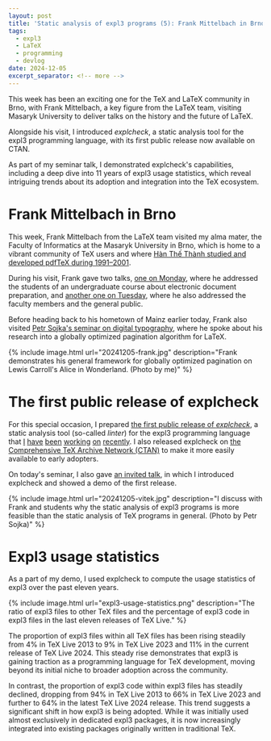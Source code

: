 ```yaml
---
layout: post
title: 'Static analysis of expl3 programs (5): Frank Mittelbach in Brno, the first public release of explcheck, and expl3 usage statistics'
tags:
  - expl3
  - LaTeX
  - programming
  - devlog
date: 2024-12-05
excerpt_separator: <!-- more -->
---
```


This week has been an exciting one for the TeX and LaTeX community in Brno,
with Frank Mittelbach, a key figure from the LaTeX team, visiting Masaryk
University to deliver talks on the history and the future of LaTeX.

Alongside his visit, I introduced _explcheck_, a static analysis tool for the
expl3 programming language, with its first public release now available on
CTAN.

As part of my seminar talk, I demonstrated explcheck's capabilities, including
a deep dive into 11 years of expl3 usage statistics, which reveal intriguing
trends about its adoption and integration into the TeX ecosystem.

<!-- more -->

# Frank Mittelbach in Brno

This week, Frank Mittelbach from the LaTeX team visited my alma mater, the
Faculty of Informatics at the Masaryk University in Brno, which is home to
a vibrant community of TeX users and where [Hàn Thế Thành studied and developed
pdfTeX during 1991–2001][2].

During his visit, Frank gave two talks, [one on Monday][3], where he addressed
the students of an undergraduate course about electronic document preparation,
and [another one on Tuesday][4], where he also addressed the faculty members
and the general public.

Before heading back to his hometown of Mainz earlier today, Frank also visited
[Petr Sojka's seminar on digital typography][5], where he spoke about his
research into a globally optimized pagination algorithm for LaTeX.

  {% include image.html url="20241205-frank.jpg"
     description="Frank demonstrates his general framework for globally optimized
                  pagination on Lewis Carroll's Alice in Wonderland.
                  (Photo by me)" %}

# The first public release of explcheck

For this special occasion, I prepared [the first public release of
_explcheck_][6], a static analysis tool (so-called *linter*) for the expl3
programming language that [I][8] [have][9] [been][10] [working][11] [on][12]
[recently][13]. I also released explcheck on [the Comprehensive TeX Archive
Network (CTAN)][7] to make it more easily available to early adopters.

On today's seminar, I also gave [an invited talk][1], in which I introduced
explcheck and showed a demo of the first release.

  {% include image.html url="20241205-vitek.jpg"
     description="I discuss with Frank and students why the static analysis of
                  expl3 programs is more feasible than the static analysis of
                  TeX programs in general. (Photo by Petr Sojka)" %}

# Expl3 usage statistics

As a part of my demo, I used explcheck to compute the usage statistics of
expl3 over the past eleven years.

  {% include image.html url="expl3-usage-statistics.png"
     description="The ratio of expl3 files to other TeX files and the percentage
     of expl3 code in expl3 files in the last eleven releases of TeX Live." %}

The proportion of expl3 files within all TeX files has been rising steadily
from 4% in TeX Live 2013 to 9% in TeX Live 2023 and 11% in the current release
of TeX Live 2024. This steady rise demonstrates that expl3 is gaining traction
as a programming language for TeX development, moving beyond its initial niche
to broader adoption across the community.

In contrast, the proportion of expl3 code within expl3 files has steadily
declined, dropping from 94% in TeX Live 2013 to 66% in TeX Live 2023 and
further to 64% in the latest TeX Live 2024 release.  This trend suggests a
significant shift in how expl3 is being adopted. While it was initially used
almost exclusively in dedicated expl3 packages, it is now increasingly
integrated into existing packages originally written in traditional TeX.

 [1]: https://docs.google.com/presentation/d/1vVaUHgROYpAeGlBrxZqpWj8HCZjQGpZYRB0rRGtu3dE/edit "explcheck: a static analyzer of expl3 code"
 [2]: https://www.fi.muni.cz/alumni/gallery/han-the-thanh.html.en "FI MU alumnus Hàn Thế Thành is an author of famous pdfTeX, an extension of the TeX typesetting program"
 [3]: https://video.muni.cz/public/Mittelbach/Mittelbach_1.mp4 "Q&A LaTeX session: The history and development strategy of 35 years of LaTeX development: everything you wanted to know but were afraid to ask"
 [4]: https://video.muni.cz/public/Mittelbach/Mittelbach_2.mp4 "Teaching old docs new tricks"
 [5]: https://is.muni.cz/el/fi/podzim2024/PV212/index.qwarp?prejit=14619360 "PV212: General Framework for Globally Optimized Pagination 5. 12. 2024"
 [6]: https://github.com/Witiko/expltools/releases/tag/2024-12-04
 [7]: https://ctan.org/pkg/expltools "expltools – Development tools for expl3 programmers"
 [8]: /Expl3-Linter-1
 [9]: /Expl3-Linter-2
 [10]: /Expl3-Linter-2.5
 [11]: /Expl3-Linter-3
 [12]: /Expl3-Linter-4
 [13]: /Expl3-Linter-4.5
